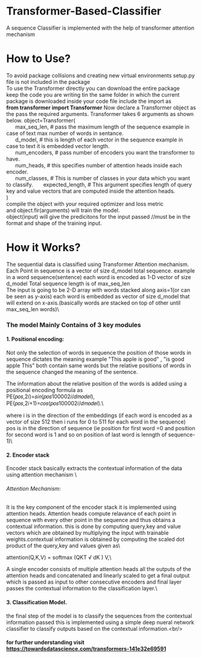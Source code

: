 # Transformer-Based-Classifier
A sequence Classifier is implemented with the help of transformer attention mechanism
# How to Use?
To avoid package collisions and creating new virtual environments setup.py file is not included in the package \
To use the Transformer directly you can download the entire package\
keep the code you are writing tin the same folder in which the current package is downloaded inside your code file include the import as \
**from transformer import Transformer**
Now declare a Transformer object as the pass the required arguments. Transformer takes 6 arguments as shown below.
object=Transformer(\
 &nbsp; &nbsp; &nbsp; max_seq_len, # pass the maximum length of the sequence example in case of text max number of words in sentance.\
 &nbsp; &nbsp; &nbsp; d_model, # this is length of each vector in the sequence example in case to text it is embedded vector length. \
 &nbsp; &nbsp; &nbsp; num_encoders, # pass number of encoders you want the transformer to have.\
 &nbsp; &nbsp; &nbsp; num_heads, # this specifies number of attention heads inside each encoder.\
 &nbsp; &nbsp; &nbsp; num_classes, # This is number of classes in your data which you want to classify. 
 &nbsp; &nbsp; &nbsp; expected_length, # This argument specifies length of query key and value vectors that are computed inside the attention heads.\
 )\
 compile the object with your required optimizer and loss metric\
 and object.fir(arguments) will train the model.\
 object(input) will give the predicitons for the input passed //must be in the format and shape of the training input.
# How it Works?
The sequential data is classified using Transformer Attention mechanism. \
Each Point in sequence is a vector of size d_model total sequence. example in a word sequence(sentence) each word is encoded as 1-D vector of size d_model 
Total sequence length is of max_seq_len \
The input is going to be 2-D array with words stacked along axis=1(or can be seen as y-axis) each word is embedded as vector of size d_model that will extend on x-axis.(basically words are stacked on top of other until max_seq_len words)\ 

### The model Mainly Contains of 3 key modules

#### 1. Positional encoding: 

Not only the selection of words in sequence the position of those words in sequence dictates the meaning example "This apple is good" , "is good apple This" both contain same words but the relative positions of words in the sequence changed the meaning of the sentence.

The information about the relative position of the words is added using a positional encoding formula as \
    PE(𝑝𝑜𝑠,2𝑖)=𝑠𝑖𝑛(𝑝𝑜𝑠100002𝑖/𝑑𝑚𝑜𝑑𝑒𝑙),\
    PE(𝑝𝑜𝑠,2𝑖+1)=𝑐𝑜𝑠(𝑝𝑜𝑠100002𝑖/𝑑𝑚𝑜𝑑𝑒𝑙).\
    
where i is in the direction of the embeddings (if each word is encoded as a vector of size 512 then i runs for 0 to 511 for each word in the sequence)\
pos is in the direction of sequence (ie position for first word =0 and position for second word is 1 and so on position of last word is lenngth of sequence-1)\

#### 2. Encoder stack 

Encoder stack basically extracts the contextual information of the data using attention mechanism \

###### Attention Mechanism:

It is the key component of the encoder stack it is implemented using attention heads. Attention heads compute relavance of each point in sequence with every other point in the sequence and thus obtains a contextual information. this is done by computing query,key and value vectors which are obtained by multiplying the input with trainable weights.contextual information is obtained by computing the scaled dot product of the query,key and values given as\\

  attention(Q,K,V) = softmax (QKT √ dK ) V,\\

A single encoder consists of multiple attention heads all the outputs of the attention heads and concatenated and linearly scaled to get a final output which is passed as input to other consecutive encoders and final layer passes the contextual information to the classification layer.\

#### 3. Classification Model.

the final step of the model is to classify the sequences from the contextual information passed this is implemented using a simple deep nueral network classifier to classify outputs based on the contextual information.\<br/>
  
#### for further understanding visit https://towardsdatascience.com/transformers-141e32e69591
